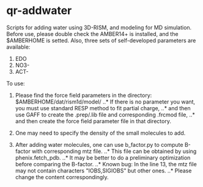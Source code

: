 # qr-addwater

Scripts for adding water using 3D-RISM, and modeling for MD simulation.
Before use, please double check the AMBER14+ is installed, and the $AMBERHOME is setted.
Also, three sets of self-developed parameters are available: 
1. EDO
2. NO3-
3. ACT-

To use:
1. Please find the force field parameters in the directory: $AMBERHOME/dat/rism1d/model/
..* If there is no parameter you want, you must use standard RESP method to fit partial charge, 
..* and then use GAFF to create the .prep/.lib file and corresponding .frcmod file, 
..* and then create the force field parameter file in that directory.

2. One may need to specify the density of the small molecules to add.

3. After adding water molecules, one can use b_factor.py to compute B-factor with corresponding mtz file.
..* This file can be obtained by using phenix.fetch_pdb.
..* It may be better to do a preliminary optimization before comparing the B-factor.
..* Known bug: In the line 13, the mtz file may not contain characters "IOBS,SIGIOBS" but other ones. 
..* Please change the content correspondingly.
